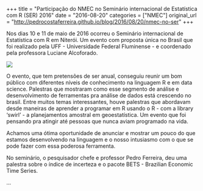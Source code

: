 +++
title = "Participação do NMEC no Seminário internacional de Estatística com R (SER) 2016"
date = "2016-08-20"
categories = ["NMEC"]
original_url = "http://pedrocostaferreira.github.io/blog/2016/08/20/nmec-no-ser"
+++

<p>
Nos dias 10 e 11 de maio de 2016 ocorreu o Seminário internacional de
Estatística com R em Niterói. Um evento com proposta única no Brasil que
foi realizado pela UFF - Universidade Federal Fluminense - e coordenado
pela professora Luciane Alcoforado.
</p>
<p class="text-center">
<img src="http://pedrocostaferreira.github.io/images/ser.png" class="img-thumbnail">
</p>
<p>
O evento, que tem pretensões de ser anual, conseguiu reunir um bom
público com diferentes níveis de conhecimento na linguagem R e em data
science. Palestras que mostraram como esse segmento de análise e
desenvolvimento de ferramentas pra análise de dados está crescendo no
brasil. Entre muitos temas interessantes, houve palestras que abordavam
desde maneiras de aprender a programar em R usando o R - com a library
‘swirl’ - a planejamentos amostral em geoestatística. Um evento que foi
pensando pra atingir até pessoas que nunca aviam programado na vida.
</p>
<p>
Achamos uma ótima oportunidade de anunciar e mostrar um pouco do que
estamos desenvolvendo na linguagem e o nosso intusiasmo com o que se
pode fazer com essa poderosa ferramenta.
</p>
<p>
No seminário, o pesquisador chefe e professor Pedro Ferreira, deu uma
palestra sobre o índice de incerteza e o pacote BETS - Brazilian
Economic Time Series.
</p>
<p>
…
</p>


